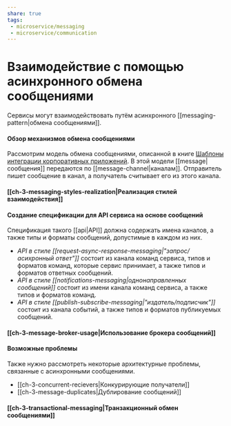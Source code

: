 ```yaml
---
share: true
tags: 
 - microservice/messaging
 - microservice/communication
---
```

# Взаимодействие с помощью асинхронного обмена сообщениями
Сервисы могут взаимодействовать путём асинхронного [[messaging-pattern|обмена сообщениями]].
#### Обзор механизмов обмена сообщениями
Рассмотрим модель обмена сообщениями, описанной в книге [Шаблоны интеграции корпоративных приложений](https://www.ozon.ru/product/shablony-integratsii-korporativnyh-prilozheniy-signature-series-151531716/). В этой модели [[message|сообщения]] передаются по [[message-channel|каналам]]. Отправитель пишет сообщение в канал, а получатель считывает его из этого канала.
#### [[ch-3-messaging-styles-realization|Реализация стилей взаимодействия]]
#### Создание спецификации для API сервиса на основе сообщений
 Спецификация такого [[api|API]] должна содержать имена каналов, а также типы и форматы сообщений, допустимые в каждом из них. 
 - *API в стиле [[request-async-response-messaging|"запрос/асихронный ответ"]]* состоит из канала команд сервиса, типов и форматов команд, которые сервис принимает, а также типов и форматов ответных сообщений.
 - *API в стиле [[notifications-messaging|однонаправленных сообщений]]* состоит из имени канала команд сервиса, а также типов и форматов команд.
 - *API в стиле [[publish-subscribe-messaging|"издатель/подписчик"]]* состоит из канала событий, а также типов и форматов публикуемых сообщений.

#### [[ch-3-message-broker-usage|Использование брокера сообщений]]
#### Возможные проблемы
Также нужно рассмотреть некоторые архитектурные проблемы, связанные с 
асинхронными сообщениями.
- [[ch-3-concurrent-recievers|Конкурирующие получатели]]
- [[ch-3-message-duplicates|Дублирование сообщений]]

#### [[ch-3-transactional-messaging|Транзакционный обмен сообщениями]]


